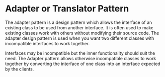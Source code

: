 Adapter or Translator Pattern
=============================

The adapter pattern is a design pattern which allows the interface of an existing class to be used from another interface. It is often used to make existing classes work with others without modifying their source code. The adapter design pattern is used when you want two different classes with incompatible interfaces to work together.

Interfaces may be incompatible but the inner functionality should suit the need. The Adapter pattern allows otherwise incompatible classes to work together by converting the interface of one class into an interface expected by the clients.